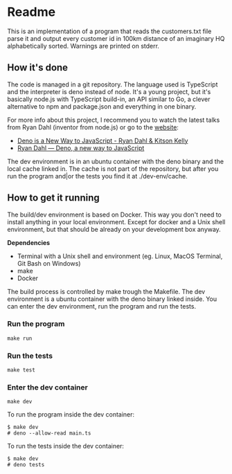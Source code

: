 # Readme

This is an implementation of a program that reads the customers.txt file parse it and output every customer id in 100km distance of an imaginary HQ alphabetically sorted. Warnings are printed on stderr.

## How it's done

The code is managed in a git repository. The language used is TypeScript and the interpreter is deno instead of node. It's a young project, but it's basically node.js with TypeScript build-in, an API similar to Go, a clever alternative to npm and package.json and everything in one binary.

For more info about this project, I recommend you to watch the latest talks from Ryan Dahl (inventor from node.js) or go to the [website](https://deno.land):

-   [Deno is a New Way to JavaScript - Ryan Dahl & Kitson Kelly](https://www.youtube.com/watch?v=1gIiZfSbEAE)
-   [Ryan Dahl — Deno, a new way to JavaScript](https://www.youtube.com/watch?v=HjdJzNoT_qg)

The dev environment is in an ubuntu container with the deno binary and the local cache linked in. The cache is not part of the repository, but after you run the program and|or the tests you find it at ./dev-env/cache.

## How to get it running

The build/dev environment is based on Docker. This way you don't need to install anything in your local environment. Except for docker and a Unix shell environment, but that should be already on your development box anyway.

**Dependencies**

-   Terminal with a Unix shell and environment (eg. Linux, MacOS Terminal, Git Bash on Windows)
-   make
-   Docker

The build process is controlled by make trough the Makefile. The dev environment is a ubuntu container with the deno binary linked inside. You can enter the dev environment, run the program and run the tests.

### Run the program

```
make run
```

### Run the tests

```
make test
```

### Enter the dev container

```
make dev
```

To run the program inside the dev container:

```
$ make dev
# deno --allow-read main.ts
```

To run the tests inside the dev container:

```
$ make dev
# deno tests
```
